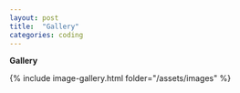 ```yaml
---
layout: post
title:  "Gallery"
categories: coding
---
```


**Gallery**

{% include image-gallery.html folder="/assets/images" %}
